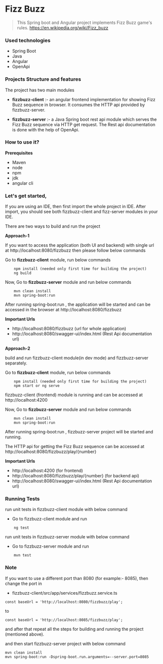 # Fizz Buzz

> This Spring boot and Angular project implements Fizz Buzz game's rules. https://en.wikipedia.org/wiki/Fizz_buzz

### Used technologies

* Spring Boot
* Java
* Angular
* OpenApi

### Projects Structure and features

The project has two main modules

*  **fizzbuzz-client** :- an angular frontend implementation for showing Fizz Buzz sequence in browser. It consumes the HTTP api provided by fizzbuzz-server.


*  **fizzbuzz-server** :- a Java Spring boot rest api module which serves the Fizz Buzz sequence via HTTP get request. The Rest api documentation is done with the help of OpenApi.


### How to use it?

**Prerequisites**

* Maven
* node
* npm
* jdk
* angular cli

### Let's get started,

If you are using an IDE, then first import the whole project in IDE. After import, you should see both fizzbuzz-client and fizz-server modules in your IDE.

There are two ways to build and run the project

**Approach-1**

If you want to access the application (both UI and backend) with single url at http://localhost:8080/fizzbuzz then please follow below commands

Go to **fizzbuzz-client** module, run below commands

```
    npm install (needed only first time for building the project)
    ng build
```

Now, Go to **fizzbuzz-server** module and run below commands

```
    mvn clean install
    mvn spring-boot:run
```

After running spring-boot:run , the application will be started and can be accessed in the browser at http://localhost:8080/fizzbuzz


**Important Urls**

* http://localhost:8080/fizzbuzz (url for whole application)
* http://localhost:8080/swagger-ui/index.html  (Rest Api documentation url)


**Approach-2**

build and run fizzbuzz-client module(in dev mode) and fizzbuzz-server separately. 

Go to **fizzbuzz-client** module, run below commands

```
    npm install (needed only first time for building the project)
    npm start or ng serve
```

fizzbuzz-client (frontend) module is running and can be accessed at http://localhost:4200 

Now, Go to **fizzbuzz-server** module and run below commands

```
    mvn clean install
    mvn spring-boot:run
```
After running spring-boot:run , fizzbuzz-server project will be started and running. 

The HTTP api for getting the Fizz Buzz sequence can be accessed at
http://localhost:8080/fizzbuzz/play/{number}


**Important Urls**

* http://localhost:4200 (for frontend)
* http://localhost:8080/fizzbuzz/play/{number} (for backend api)
* http://localhost:8080/swagger-ui/index.html  (Rest Api documentation url)



### Running Tests

run unit tests in fizzbuzz-client module with below command

* Go to fizzbuzz-client module and run
```
    ng test
```

run unit tests in fizzbuzz-server module with below command

* Go to fizzbuzz-server module and run
```
    mvn test
```
### Note

If you want to use a different port than 8080 (for example:- 8085), then change the port in

* fizzbuzz-client/src/app/services/fizzbuzz.service.ts

```
const baseUrl = 'http://localhost:8080/fizzbuzz/play';
```

to 

```
const baseUrl = 'http://localhost:8085/fizzbuzz/play';
```
and after that repeat all the steps for building and running the project (mentioned above).

and then start fizzbuzz-server project with below command

```
mvn clean install
mvn spring-boot:run -Dspring-boot.run.arguments=--server.port=8085

```
